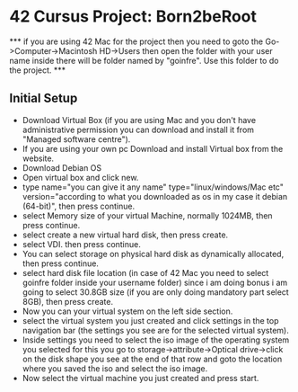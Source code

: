 # 42 Cursus Project: Born2beRoot

*** if you are using 42 Mac for the project then you need to goto the Go->Computer->Macintosh HD->Users then open the folder with your user name inside there will
be folder named by "goinfre". Use this folder to do the project. ***

## Initial Setup

- Download Virtual Box (if you are using Mac and you don't have administrative permission you can download and install it from "Managed software centre").
- If you are using your own pc Download and install Virtual box from the website.
- Download Debian OS
- Open virtual box and click new.
- type name="you can give it any name" type="linux/windows/Mac etc" version="according to what you downloaded as os in my case it debian (64-bit)", then press continue.
- select Memory size of your virtual Machine, normally 1024MB, then press continue.
- select create a new virtual hard disk, then press create.
- select VDI. then press continue.
- You can select storage on physical hard disk as dynamically allocated, then press continue.
- select hard disk file location (in case of 42 Mac you need to select goinfre folder inside your username folder) since i am doing bonus i am going to select 30.8GB size (if you are only doing mandatory part select 8GB), then press create.
- Now you can your virtual system on the left side section.
- select the virtual system you just created and click settings in the top navigation bar (the settings you see are for the selected virtual system).
- Inside settings you need to select the iso image of the operating system you selected for this you go to storage->attribute->Optical drive->click on the disk shape you see at the end of that row and goto the location where you saved the iso and select the iso image.
- Now select the virtual machine you just created and press start.
